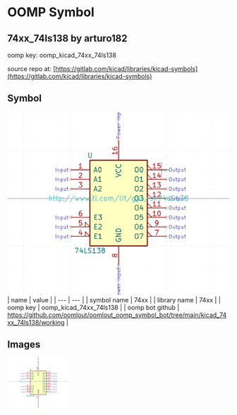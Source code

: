 # OOMP Symbol  
## 74xx_74ls138  by arturo182  
  
oomp key: oomp_kicad_74xx_74ls138  
  
source repo at: [https://gitlab.com/kicad/libraries/kicad-symbols](https://gitlab.com/kicad/libraries/kicad-symbols)  
## Symbol  
  
[![working.png](working_600.png)](working.png)  
| name | value | 
| --- | --- | 
| symbol name | 74xx | 
| library name | 74xx | 
| oomp key | oomp_kicad_74xx_74ls138 | 
| oomp bot github | https://github.com/oomlout/oomlout_oomp_symbol_bot/tree/main/kicad_74xx_74ls138/working | 
## Images  
  
[![working.png](working_140.png)](working.png)  
